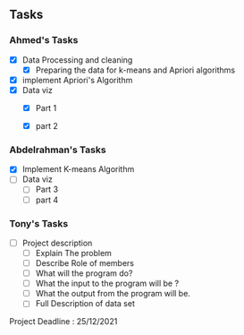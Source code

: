 ## Tasks

### Ahmed's Tasks

- [x] Data Processing and cleaning
  - [x] Preparing the data for k-means and Apriori algorithms
- [x] implement Apriori's Algorithm
- [x] Data viz
  - [x]  Part 1
  - [x]  part 2


### Abdelrahman's Tasks

- [x] Implement K-means Algorithm
- [ ] Data viz
  - [ ]  Part 3
  - [ ]  part 4

### Tony's Tasks

- [ ] Project description
  - [ ] Explain The problem
  - [ ] Describe Role of members
  - [ ] What will the program do?
  - [ ] What the input to the program will be ? 
  - [ ] What the output from the program will be.
  - [ ] Full Description of data set

Project Deadline : 25/12/2021

